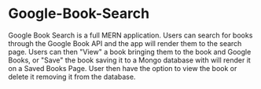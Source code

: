 # Google-Book-Search

Google Book Search is a full MERN application. Users can search for books through the Google Book API and the app will render them to the search page. Users can then "View" a book bringing them to the book and Google Books, or "Save" the book saving it to a Mongo database with will render it on a Saved Books Page. User then have the option to view the book or delete it removing it from the database.